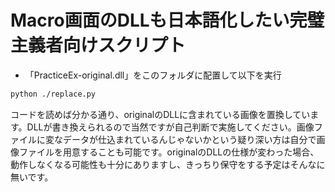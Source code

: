 # Macro画面のDLLも日本語化したい完璧主義者向けスクリプト

- 「PracticeEx-original.dll」をこのフォルダに配置して以下を実行

```bash
python ./replace.py
```

コードを読めば分かる通り、originalのDLLに含まれている画像を置換しています。DLLが書き換えられるので当然ですが自己判断で実施してください。画像ファイルに変なデータが仕込まれているんじゃないかという疑り深い方は自分で画像ファイルを用意することも可能です。originalのDLLの仕様が変わった場合、動作しなくなる可能性も十分にありますし、きっちり保守をする予定はそんなに無いです。

